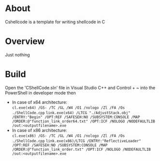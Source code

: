 About
=====

Cshellcode is a template for writing shellcode in C


Overview
========

Just nothing

Build
=====

Open the 'CShellCode.sln' file in Visual Studio C++ and Control + ~ into the PowerShell in developer mode then 
+ In case of x64 architecture:  
`cl.exe(x64) /GS- /TC /GL /W4 /O1 /nologo /Zl /FA /Os ./ShellCode.cpp`
`link.exe(x64) /LTCG "./AdjustStack.obj" /ENTRY:"Begin" /OPT:REF /SAFESEH:NO /SUBSYSTEM:CONSOLE /MAP /ORDER:@"function_link_order64.txt" /OPT:ICF /NOLOGO /NODEFAULTLIB /out:<outputfilename>.exe`  
+ In case of x86 architecture:  
`cl.exe(x86) /GS- /TC /GL /W4 /O1 /nologo /Zl /FA /Os ./ShellCode.cpp`
`link.exe(x86)/LTCG /ENTRY:"ReflectiveLoader" /OPT:REF /SAFESEH:NO /SUBSYSTEM:CONSOLE /MAP /ORDER:@"function_link_order.txt" /OPT:ICF /NOLOGO /NODEFAULTLIB /out:<outputfilename>.exe`  
    


  
